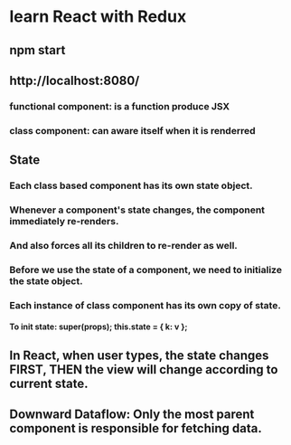 # learn React with Redux

## npm start
## http://localhost:8080/

### functional component: is a function produce JSX

### class component: can aware itself when it is renderred

## State
### Each class based component has its own state object.
### Whenever a component's state changes, the component immediately re-renders.
### And also forces all its children to re-render as well.
### Before we use the state of a component, we need to initialize the state object.
### Each instance of class component has its own copy of state.
#### To init state: super(props); this.state = { k: v };

## In React, when user types, the state changes FIRST, THEN the view will change according to current state.

## Downward Dataflow: Only the most parent component is responsible for fetching data.